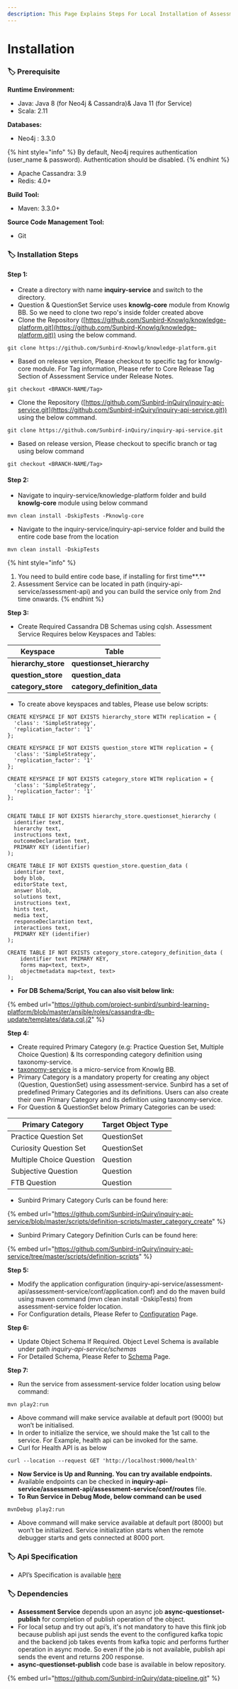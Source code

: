 ```yaml
---
description: This Page Explains Steps For Local Installation of Assessment Service
---
```


# Installation

### :label: **Prerequisite**

**Runtime Environment:**

* Java: Java 8 (for Neo4j & Cassandra)& Java 11 (for Service)
* Scala: 2.11

**Databases:**

* Neo4j : 3.3.0&#x20;

{% hint style="info" %}
By default, Neo4j requires authentication (user\_name & password). Authentication should be disabled.
{% endhint %}

* Apache Cassandra: 3.9&#x20;
* Redis: 4.0+

**Build Tool:**

* Maven: 3.3.0+

**Source Code Management Tool:**

* Git

### :label: **Installation Steps**

#### **Step 1:**

* Create a directory with name **inquiry-service** and switch to the directory.
* Question & QuestionSet Service uses **knowlg-core** module from Knowlg BB. So we need to clone two repo's inside folder created above
* Clone the Repository ([https://github.com/Sunbird-Knowlg/knowledge-platform.git](https://github.com/Sunbird-Knowlg/knowledge-platform.git)) using the below command.

```
git clone https://github.com/Sunbird-Knowlg/knowledge-platform.git
```

* Based on release version, Please checkout to specific tag for knowlg-core module. For Tag information, Please refer to Core Release Tag Section of Assessment Service under Release Notes.

```
git checkout <BRANCH-NAME/Tag>
```

* Clone the Repository ([https://github.com/Sunbird-inQuiry/inquiry-api-service.git](https://github.com/Sunbird-inQuiry/inquiry-api-service.git)) using the below command.

```
git clone https://github.com/Sunbird-inQuiry/inquiry-api-service.git
```

* Based on release version, Please checkout to specific branch or tag using below command

```
git checkout <BRANCH-NAME/Tag>
```

#### **Step 2:**

* Navigate to inquiry-service/knowledge-platform folder and build **knowlg-core** module using below command

```
mvn clean install -DskipTests -Pknowlg-core
```

* Navigate to the inquiry-service/inquiry-api-service folder and build the entire code base from the location

```
mvn clean install -DskipTests
```

{% hint style="info" %}


1. You need to build entire code base, if installing for first time**.**
2. Assessment Service can be located in path (inquiry-api-service/assessment-api) and you can build the service only from 2nd time onwards.
{% endhint %}

**Step 3:**

* Create Required Cassandra DB Schemas using cqlsh. Assessment Service Requires below Keyspaces and Tables:

| Keyspace             | Table                          |
| -------------------- | ------------------------------ |
| **hierarchy\_store** | **questionset\_hierarchy**     |
| **question\_store**  | **question\_data**             |
| **category\_store**  | **category\_definition\_data** |

* To create above keyspaces and tables, Please use below scripts:

```
CREATE KEYSPACE IF NOT EXISTS hierarchy_store WITH replication = {
  'class': 'SimpleStrategy',
  'replication_factor': '1'
};

CREATE KEYSPACE IF NOT EXISTS question_store WITH replication = {
  'class': 'SimpleStrategy',
  'replication_factor': '1'
};

CREATE KEYSPACE IF NOT EXISTS category_store WITH replication = {
  'class': 'SimpleStrategy',
  'replication_factor': '1'
};


CREATE TABLE IF NOT EXISTS hierarchy_store.questionset_hierarchy (
  identifier text,
  hierarchy text,
  instructions text,
  outcomeDeclaration text,
  PRIMARY KEY (identifier)
);

CREATE TABLE IF NOT EXISTS question_store.question_data (
  identifier text,
  body blob,
  editorState text,
  answer blob,
  solutions text,
  instructions text,
  hints text,
  media text,
  responseDeclaration text,
  interactions text,
  PRIMARY KEY (identifier)
);

CREATE TABLE IF NOT EXISTS category_store.category_definition_data (
    identifier text PRIMARY KEY,
    forms map<text, text>,
    objectmetadata map<text, text>
);

```

* **For DB Schema/Script, You can also visit below link:**

{% embed url="https://github.com/project-sunbird/sunbird-learning-platform/blob/master/ansible/roles/cassandra-db-update/templates/data.cql.j2" %}

**Step 4:**

* Create required Primary Category (e.g: Practice Question Set, Multiple Choice Question)  & Its corresponding category definition using taxonomy-service.
* [taxonomy-service](https://knowlg.sunbird.org/use/installation-guide/services/taxonomy-service) is a micro-service from Knowlg BB.
* Primary Category is a mandatory property for creating any object (Question, QuestionSet) using assessment-service. Sunbird has a set of predefined Primary Categories and its definitions. Users can also create their own Primary Category and its definition using taxonomy-service.
* For Question & QuestionSet below Primary Categories can be used:

| Primary Category         | Target Object Type |
| ------------------------ | ------------------ |
| Practice Question Set    | QuestionSet        |
| Curiosity Question Set   | QuestionSet        |
| Multiple Choice Question | Question           |
| Subjective Question      | Question           |
| FTB Question             | Question           |

&#x20;

* Sunbird Primary Category Curls can be found here:

{% embed url="https://github.com/Sunbird-inQuiry/inquiry-api-service/blob/master/scripts/definition-scripts/master_category_create" %}

* Sunbird Primary Category Definition Curls can be found here:

{% embed url="https://github.com/Sunbird-inQuiry/inquiry-api-service/tree/master/scripts/definition-scripts" %}

**Step 5:**

* Modify the application configuration (inquiry-api-service/assessment-api/assessment-service/conf/application.conf) and do the maven build using maven command (mvn clean install -DskipTests)  from assessment-service folder location.
* For Configuration details, Please Refer to [Configuration](configuration.md) Page.

**Step 6:**

* Update Object Schema If Required. Object Level Schema is available under path _inquiry-api-service/schemas_
* For Detailed Schema, Please Refer to [Schema](../../../learn/product-and-developer-guide/question-and-question-set-service/schema/) Page.

**Step 7:**

* Run the service from assessment-service folder location using below command:

```
mvn play2:run
```

* Above command will make service available at default port (9000) but won’t be initialised.&#x20;
* In order to initialize the service, we should make the 1st call to the service. For Example, health api can be invoked for the same.
* Curl for Health API is as below

```
curl --location --request GET 'http://localhost:9000/health'
```

* **Now Service is Up and Running. You can try available endpoints.**
* Available endpoints can be checked in **inquiry-api-service/assessment-api/assessment-service/conf/routes** file.
* **To Run Service in Debug Mode, below command can be used**

```
mvnDebug play2:run
```

* Above command will make service available at default port (8000) but won’t be initialized. Service initialization starts when the remote debugger starts and gets connected at 8000 port.

### :label: **Api Specification**

* API’s Specification is available [here](http://docs.sunbird.org/latest/apis/questionapi/)

### :label: **Dependencies**

* **Assessment Service** depends upon an async job **async-questionset-publish** for completion of publish operation of the object.
* For local setup and try out api’s, it's not mandatory to have this flink job because publish api just sends the event to the configured kafka topic and the backend job takes events from kafka topic and performs further operation in async mode. So even if the job is not available, publish api sends the  event and returns 200 response.
* **async-questionset-publish** code base is available in below repository.

{% embed url="https://github.com/Sunbird-inQuiry/data-pipeline.git" %}
